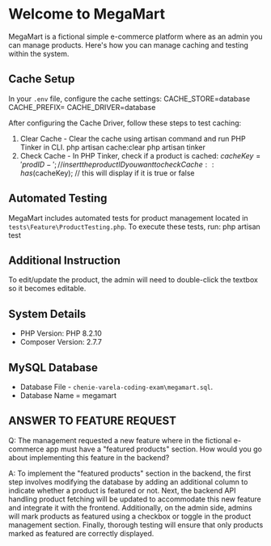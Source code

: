 # Welcome to MegaMart

MegaMart is a fictional simple e-commerce platform where as an admin you can manage products. Here's how you can manage caching and testing within the system.

## Cache Setup

In your `.env` file, configure the cache settings:
  CACHE_STORE=database
  CACHE_PREFIX=
  CACHE_DRIVER=database

After configuring the Cache Driver, follow these steps to test caching:
1. Clear Cache - Clear the cache using artisan command and run PHP Tinker in CLI.
  php artisan cache:clear
  php artisan tinker
2. Check Cache - In PHP Tinker, check if a product is cached:
  $cacheKey = 'prodID-'; // insert the product ID you want to check
  Cache::has($cacheKey); // this will display if it is true or false

## Automated Testing
MegaMart includes automated tests for product management located in `tests\Feature\ProductTesting.php`. 
To execute these tests, run: 
php artisan test

## Additional Instruction
To edit/update the product, the admin will need to double-click the textbox so it becomes editable.

## System Details
* PHP Version: PHP 8.2.10
* Composer Version: 2.7.7

## MySQL Database
* Database File - `chenie-varela-coding-exam\megamart.sql`.
* Database Name = megamart 

## ANSWER TO FEATURE REQUEST

Q: The management requested a new feature where in the fictional e-commerce app must have a "featured products" section.
How would you go about implementing this feature in the backend?

A: To implement the "featured products" section in the backend, the first step involves modifying the database by adding an additional column to indicate whether a product is featured or not. Next, the backend API handling product fetching will be updated to accommodate this new feature and integrate it with the frontend. Additionally, on the admin side, admins will mark products as featured using a checkbox or toggle in the product management section. Finally, thorough testing will ensure that only products marked as featured are correctly displayed.
